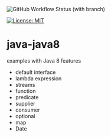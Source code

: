 ![GitHub Workflow Status (with branch)](https://img.shields.io/github/actions/workflow/status/claudioaltamura/java-java8/build-gradle-project.yml?branch=main)

[![License: MIT](https://img.shields.io/badge/License-MIT-yellow.svg)](https://opensource.org/licenses/MIT)

# java-java8
examples with Java 8 features

* default interface
* lambda expression
* streams
* function
* predicate
* supplier
* consumer
* optional
* map
* Date
